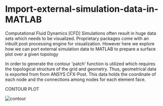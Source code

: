# Import-external-simulation-data-in-MATLAB

Computational Fluid Dynamics [CFD] Simulations often result in huge data sets which needs to be visualized. Proprietary packages come with an inbuilt post processing
engine for visualization. However here we explore how we can port external simulation data to MATLAB to prepare a surface plot over a given topology

In order to generate the contour 'patch' function is utilized which requires the topological structure of the grid and geometry. Thus, geometrical data is exported from 
from ANSYS CFX-Post. This data holds the coordinate of each node and the connections among nodes for each element face. 

CONTOUR PLOT

![contour](https://user-images.githubusercontent.com/79316741/201527446-3d3d8a1d-d296-4b70-be53-036092731e0e.jpg)
